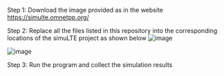 Step 1: Download the image provided as in the website https://simulte.omnetpp.org/

Step 2: Replace all the files listed in this repository into the corresponding locations of the simuLTE project as shown below
![image](https://github.com/natalie-v2x/KeyManagementSimulation/assets/76132641/2e9b29bd-7cdf-4911-be17-6664edc17145)

![image](https://github.com/natalie-v2x/KeyManagementSimulation/assets/76132641/3861710b-9a15-4b00-8e1a-d35df4cde372)

Step 3: Run the program and collect the simulation results


